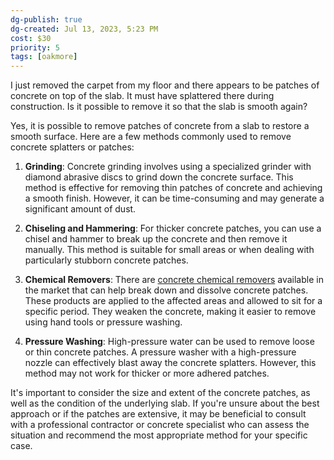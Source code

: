 ```yaml
---
dg-publish: true
dg-created: Jul 13, 2023, 5:23 PM
cost: $30
priority: 5
tags: [oakmore]
---
```


I just removed the carpet from my floor and there appears to be patches of concrete on top of the slab. It must have splattered there during construction. Is it possible to remove it so that the slab is smooth again?

Yes, it is possible to remove patches of concrete from a slab to restore a smooth surface. Here are a few methods commonly used to remove concrete splatters or patches:

1. **Grinding**: Concrete grinding involves using a specialized grinder with diamond abrasive discs to grind down the concrete surface. This method is effective for removing thin patches of concrete and achieving a smooth finish. However, it can be time-consuming and may generate a significant amount of dust.
    
2. **Chiseling and Hammering**: For thicker concrete patches, you can use a chisel and hammer to break up the concrete and then remove it manually. This method is suitable for small areas or when dealing with particularly stubborn concrete patches.
    
3. **Chemical Removers**: There are [concrete chemical removers](https://www.homedepot.com/p/ECOLAB-1-Gal-Fast-Action-Floor-Stripper-7700407/321779388) available in the market that can help break down and dissolve concrete patches. These products are applied to the affected areas and allowed to sit for a specific period. They weaken the concrete, making it easier to remove using hand tools or pressure washing.
    
4. **Pressure Washing**: High-pressure water can be used to remove loose or thin concrete patches. A pressure washer with a high-pressure nozzle can effectively blast away the concrete splatters. However, this method may not work for thicker or more adhered patches.
    

It's important to consider the size and extent of the concrete patches, as well as the condition of the underlying slab. If you're unsure about the best approach or if the patches are extensive, it may be beneficial to consult with a professional contractor or concrete specialist who can assess the situation and recommend the most appropriate method for your specific case.

